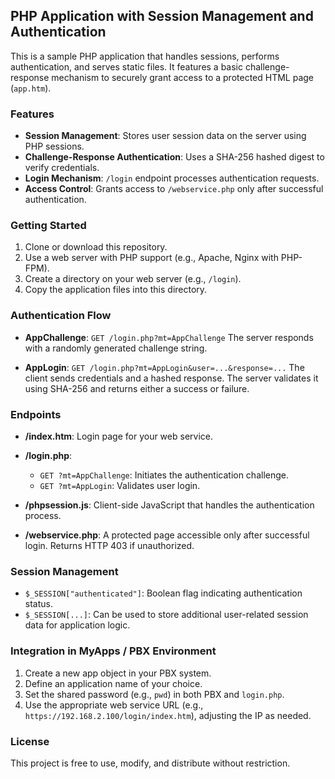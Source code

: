 ## PHP Application with Session Management and Authentication

This is a sample PHP application that handles sessions, performs authentication, and serves static files. It features a basic challenge-response mechanism to securely grant access to a protected HTML page (`app.htm`).

### Features

* **Session Management**: Stores user session data on the server using PHP sessions.
* **Challenge-Response Authentication**: Uses a SHA-256 hashed digest to verify credentials.
* **Login Mechanism**: `/login` endpoint processes authentication requests.
* **Access Control**: Grants access to `/webservice.php` only after successful authentication.

### Getting Started

1. Clone or download this repository.
2. Use a web server with PHP support (e.g., Apache, Nginx with PHP-FPM).
3. Create a directory on your web server (e.g., `/login`).
4. Copy the application files into this directory.

### Authentication Flow

* **AppChallenge**:
  `GET /login.php?mt=AppChallenge`
  The server responds with a randomly generated challenge string.

* **AppLogin**:
  `GET /login.php?mt=AppLogin&user=...&response=...`
  The client sends credentials and a hashed response. The server validates it using SHA-256 and returns either a success or failure.

### Endpoints

* **/index.htm**: Login page for your web service.
* **/login.php**:

  * `GET ?mt=AppChallenge`: Initiates the authentication challenge.
  * `GET ?mt=AppLogin`: Validates user login.
* **/phpsession.js**: Client-side JavaScript that handles the authentication process.
* **/webservice.php**: A protected page accessible only after successful login. Returns HTTP 403 if unauthorized.

### Session Management

* `$_SESSION["authenticated"]`: Boolean flag indicating authentication status.
* `$_SESSION[...]`: Can be used to store additional user-related session data for application logic.

### Integration in MyApps / PBX Environment

1. Create a new app object in your PBX system.
2. Define an application name of your choice.
3. Set the shared password (e.g., `pwd`) in both PBX and `login.php`.
4. Use the appropriate web service URL (e.g., `https://192.168.2.100/login/index.htm`), adjusting the IP as needed.

### License

This project is free to use, modify, and distribute without restriction.
